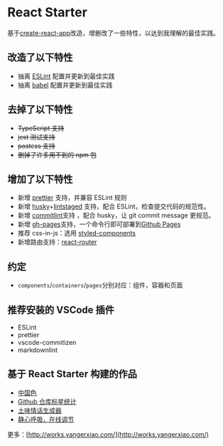 # React Starter

基于[create-react-app](https://create-react-app.dev/)改造，增删改了一些特性，以达到我理解的最佳实践。

## 改造了以下特性

- 抽离 [ESLint](https://eslint.org/) 配置并更新到最佳实践
- 抽离 [babel](https://babeljs.io/) 配置并更新到最佳实践

## 去掉了以下特性

- ~~TypeScript 支持~~
- ~~jest 测试支持~~
- ~~postcss 支持~~
- ~~删掉了许多用不到的 npm 包~~

## 增加了以下特性

- 新增 [prettier](https://prettier.io/) 支持，并兼容 ESLint 规则
- 新增 [husky](https://github.com/typicode/husky)+[lintstaged](https://www.npmjs.com/package/lint-staged) 支持，配合 ESLint，检查提交代码的规范性。
- 新增 [commitlint](https://github.com/conventional-changelog/commitlint)支持 ，配合 husky，让 git commit message 更规范。
- 新增 [gh-pages](https://www.npmjs.com/package/gh-pages)支持，一个命令行即可部署到[Github Pages](https://pages.github.com/)
- 推荐 css-in-js：选用 [styled-components](https://www.styled-components.com/)
- 新增路由支持：[react-router](https://reacttraining.com/)

## 约定

- `components`/`containers`/`pages`分别对应：组件，容器和页面

## 推荐安装的 VSCode 插件

- ESLint
- prettier
- vscode-commitizen
- markdownlint

## 基于 React Starter 构建的作品

- [中国色](https://colors.ichuantong.cn/)
- [Github 仓库标星统计](https://stars.yangerxiao.com/?repo=https://github.com/zerosoul/chinese-colors)
- [土味情话生成器](https://works.yangerxiao.com/honeyed-words-generator/)
- [静心呼吸，在线调节](https://works.yangerxiao.com/breathe-relaxer/)

更多：[http://works.yangerxiao.com/](http://works.yangerxiao.com/)
